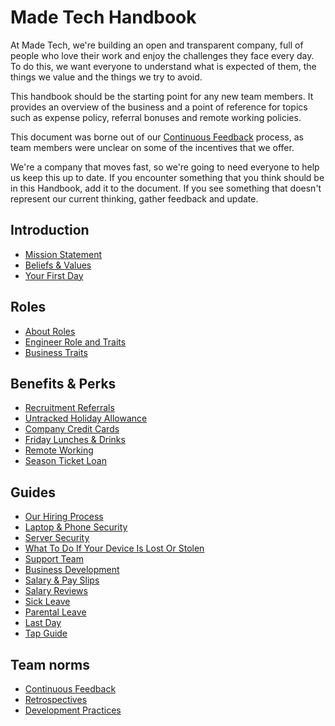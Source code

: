 # Made Tech Handbook

At Made Tech, we're building an open and transparent company, full of people who love their work and enjoy the challenges they face every day. To do this, we want everyone to understand what is expected of them, the things we value and the things we try to avoid.

This handbook should be the starting point for any new team members. It provides an overview of the business and a point of reference for topics such as expense policy, referral bonuses and remote working policies.

This document was borne out of our [Continuous Feedback](team-norms/continuous_feedback.md) process, as team members were unclear on some of the incentives that we offer.

We're a company that moves fast, so we're going to need everyone to help us keep this up to date. If you encounter something that you think should be in this Handbook, add it to the document. If you see something that doesn't represent our current thinking, gather feedback and update.

Introduction
--
* [Mission Statement](company/mission_statement.md)
* [Beliefs & Values](company/beliefs_and_values.md)
* [Your First Day](company/first_day.md)

Roles
--
* [About Roles](roles/README.md)
* [Engineer Role and Traits](roles/engineer.md)
* [Business Traits](roles/business.md)

Benefits & Perks
--
* [Recruitment Referrals](benefits/recruitment_referrals.md)
* [Untracked Holiday Allowance](benefits/untracked_holiday.md)
* [Company Credit Cards](benefits/company_credit_card.md)
* [Friday Lunches & Drinks](benefits/friday_lunch_drinks.md)
* [Remote Working](benefits/remote_working.md)
* [Season Ticket Loan](benefits/season_ticket_loan.md)

Guides
--
* [Our Hiring Process](guides/hiring/README.md)
* [Laptop & Phone Security](guides/security/protect_the_company.md)
* [Server Security](guides/security/server_setup_guidelines.md)
* [What To Do If Your Device Is Lost Or Stolen](guides/security/lost_or_stolen.md)
* [Support Team](guides/process/support/README.md)
* [Business Development](guides/process/bizdev.md)
* [Salary & Pay Slips](guides/compensation/salary_pay_slips.md)
* [Salary Reviews](guides/compensation/salary_reviews.md)
* [Sick Leave](guides/policies/sick_leave.md)
* [Parental Leave](guides/policies/parental_leave.md)
* [Last Day](guides/security/last_day.md)
* [Tap Guide](guides/taps.md)

Team norms
--
* [Continuous Feedback](team-norms/continuous_feedback.md)
* [Retrospectives](team-norms/retrospectives.md)
* [Development Practices](team-norms/development_practices.md)

